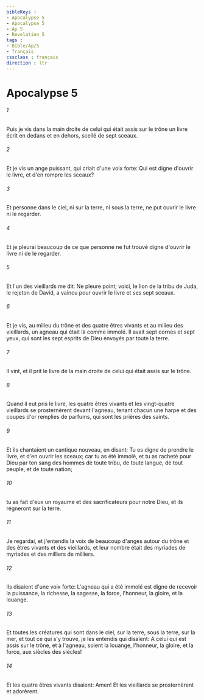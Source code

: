 ```yaml
---
bibleKeys : 
- Apocalypse 5
- Apocalypse 5
- Ap 5
- Revelation 5
tags : 
- Bible/Ap/5
- français
cssclass : français
direction : ltr
---
```


# Apocalypse 5

###### 1
Puis je vis dans la main droite de celui qui était assis sur le trône un livre écrit en dedans et en dehors, scellé de sept sceaux.
###### 2
Et je vis un ange puissant, qui criait d'une voix forte: Qui est digne d'ouvrir le livre, et d'en rompre les sceaux?
###### 3
Et personne dans le ciel, ni sur la terre, ni sous la terre, ne put ouvrir le livre ni le regarder.
###### 4
Et je pleurai beaucoup de ce que personne ne fut trouvé digne d'ouvrir le livre ni de le regarder.
###### 5
Et l'un des vieillards me dit: Ne pleure point; voici, le lion de la tribu de Juda, le rejeton de David, a vaincu pour ouvrir le livre et ses sept sceaux.
###### 6
Et je vis, au milieu du trône et des quatre êtres vivants et au milieu des vieillards, un agneau qui était là comme immolé. Il avait sept cornes et sept yeux, qui sont les sept esprits de Dieu envoyés par toute la terre.
###### 7
Il vint, et il prit le livre de la main droite de celui qui était assis sur le trône.
###### 8
Quand il eut pris le livre, les quatre êtres vivants et les vingt-quatre vieillards se prosternèrent devant l'agneau, tenant chacun une harpe et des coupes d'or remplies de parfums, qui sont les prières des saints.
###### 9
Et ils chantaient un cantique nouveau, en disant: Tu es digne de prendre le livre, et d'en ouvrir les sceaux; car tu as été immolé, et tu as racheté pour Dieu par ton sang des hommes de toute tribu, de toute langue, de tout peuple, et de toute nation;
###### 10
tu as fait d'eux un royaume et des sacrificateurs pour notre Dieu, et ils régneront sur la terre.
###### 11
Je regardai, et j'entendis la voix de beaucoup d'anges autour du trône et des êtres vivants et des vieillards, et leur nombre était des myriades de myriades et des milliers de milliers.
###### 12
Ils disaient d'une voix forte: L'agneau qui a été immolé est digne de recevoir la puissance, la richesse, la sagesse, la force, l'honneur, la gloire, et la louange.
###### 13
Et toutes les créatures qui sont dans le ciel, sur la terre, sous la terre, sur la mer, et tout ce qui s'y trouve, je les entendis qui disaient: A celui qui est assis sur le trône, et à l'agneau, soient la louange, l'honneur, la gloire, et la force, aux siècles des siècles!
###### 14
Et les quatre êtres vivants disaient: Amen! Et les vieillards se prosternèrent et adorèrent.
